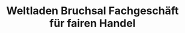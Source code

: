 ---
title: "Weltladen Bruchsal Fachgeschäft für fairen Handel"
url: /bruchsal/weltladen-bruchsal-fachgeschaeft-fuer-fairen-handel/
shop: Supermarkt
---